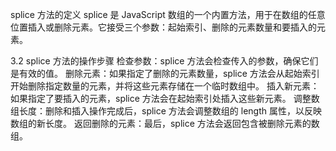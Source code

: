 splice 方法的定义
splice 是 JavaScript 数组的一个内置方法，用于在数组的任意位置插入或删除元素。它接受三个参数：起始索引、删除的元素数量和要插入的元素。


3.2 splice 方法的操作步骤
检查参数：splice 方法会检查传入的参数，确保它们是有效的值。
删除元素：如果指定了删除的元素数量，splice 方法会从起始索引开始删除指定数量的元素，并将这些元素存储在一个临时数组中。
插入新元素：如果指定了要插入的元素，splice 方法会在起始索引处插入这些新元素。
调整数组长度：删除和插入操作完成后，splice 方法会调整数组的 length 属性，以反映数组的新长度。
返回删除的元素：最后，splice 方法会返回包含被删除元素的数组。